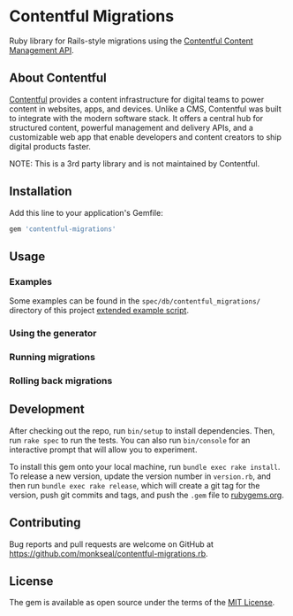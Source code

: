 # Contentful Migrations


Ruby library for Rails-style migrations using the [Contentful Content Management API](https://github.com/contentful/contentful-management.rb).

## About Contentful

[Contentful](https://www.contentful.com) provides a content infrastructure for digital teams to power content in websites, apps, and devices. Unlike a CMS, Contentful was built to integrate with the modern software stack. It offers a central hub for structured content, powerful management and delivery APIs, and a customizable web app that enable developers and content creators to ship digital products faster.

NOTE: This is a 3rd party library and is not maintained by Contentful.

## Installation

Add this line to your application's Gemfile:
```ruby
gem 'contentful-migrations'
```

## Usage

### Examples
Some examples can be found in the ```spec/db/contentful_migrations/``` directory of this project [extended example script](https://github.com/contentful/cma_import_script).

### Using the generator

### Running migrations

### Rolling back migrations

## Development

After checking out the repo, run `bin/setup` to install dependencies. Then, run `rake spec` to run the tests. You can also run `bin/console` for an interactive prompt that will allow you to experiment.

To install this gem onto your local machine, run `bundle exec rake install`. To release a new version, update the version number in `version.rb`, and then run `bundle exec rake release`, which will create a git tag for the version, push git commits and tags, and push the `.gem` file to [rubygems.org](https://rubygems.org).

## Contributing

Bug reports and pull requests are welcome on GitHub at https://github.com/monkseal/contentful-migrations.rb.

## License

The gem is available as open source under the terms of the [MIT License](https://opensource.org/licenses/MIT).
